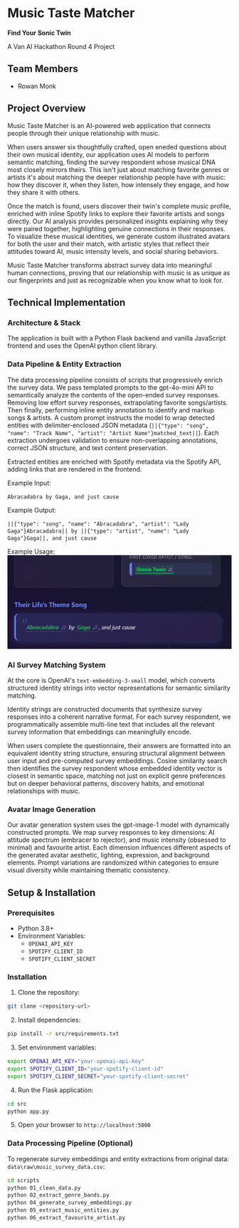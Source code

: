 # Music Taste Matcher
**Find Your Sonic Twin**

A Van AI Hackathon Round 4 Project

## Team Members

- Rowan Monk

## Project Overview

Music Taste Matcher is an AI-powered web application that connects people through their unique relationship with music. 

When users answer six thoughtfully crafted, open eneded questions about their own musical identity, our application uses AI models to perform semantic matching, finding the survey respondent whose musical DNA most closely mirrors theirs. This isn't just about matching favorite genres or artists it's about matching the deeper relationship people have with music: how they discover it, when they listen, how intensely they engage, and how they share it with others.

Once the match is found, users discover their twin's complete music profile, enriched with inline Spotify links to explore their favorite artists and songs directly. Our AI analysis provides personalized insights explaining why they were paired together, highlighting genuine connections in their responses. To visualize these musical identities, we generate custom illustrated avatars for both the user and their match, with artistic styles that reflect their attitudes toward AI, music intensity levels, and social sharing behaviors.

Music Taste Matcher transforms abstract survey data into meaningful human connections, proving that our relationship with music is as unique as our fingerprints and just as recognizable when you know what to look for.

## Technical Implementation

### Architecture & Stack

The application is built with a Python Flask backend and vanilla JavaScript frontend and uses the OpenAI python client library.

### Data Pipeline & Entity Extraction

The data processing pipeline consists of scripts that progressively enrich the survey data. We pass templated prompts to the gpt-4o-mini API to semantically analyze the contents of the open-ended survey responses. Removing low effort survey responses, extrapolating favorite songs/artists. Then finally, performing inline entity annotation to identify and markup songs & artists. A custom prompt instructs the model to wrap detected entities with delimiter-enclosed JSON metadata (`||{"type": "song", "name": "Track Name", "artist": "Artist Name"}matched_text||`). Each extraction undergoes validation to ensure non-overlapping annotations, correct JSON structure, and text content preservation. 

Extracted entities are enriched with Spotify metadata via the Spotify API, adding links that are rendered in the frontend.

Example Input:
```
Abracadabra by Gaga, and just cause
```

Example Output:
```
||{"type": "song", "name": "Abracadabra", "artist": "Lady Gaga"}Abracadabra|| by ||{"type": "artist", "name": "Lady Gaga"}Gaga||, and just cause
```

Example Usage:
![Example of annotation within the results screen](src\static\images\image.png)

### AI Survey Matching System

At the core is OpenAI's `text-embedding-3-small` model, which converts structured identity strings into vector representations for semantic similarity matching.

Identity strings are constructed documents that synthesize survey responses into a coherent narrative format. For each survey respondent, we programmatically assemble multi-line text that includes all the relevant survey information that embeddings can meaningfully encode.

When users complete the questionnaire, their answers are formatted into an equivalent identity string structure, ensuring structural alignment between user input and pre-computed survey embeddings. Cosine similarity search then identifies the survey respondent whose embedded identity vector is closest in semantic space, matching not just on explicit genre preferences but on deeper behavioral patterns, discovery habits, and emotional relationships with music.

### Avatar Image Generation

Our avatar generation system uses the gpt-image-1 model with dynamically constructed prompts. We map survey responses to key dimensions: AI attitude spectrum (embracer to rejector), and music intensity (obsessed to minimal) and favourite artist. Each dimension influences different aspects of the generated avatar aesthetic,  lighting, expression, and background elements. Prompt variations are randomized within categories to ensure visual diversity while maintaining thematic consistency.

## Setup & Installation

### Prerequisites

- Python 3.8+
- Environment Variables:
  - `OPENAI_API_KEY`
  - `SPOTIFY_CLIENT_ID`
  - `SPOTIFY_CLIENT_SECRET`


### Installation

1. Clone the repository:
```bash
git clone <repository-url>
```

2. Install dependencies:
```bash
pip install -r src/requirements.txt
```

3. Set environment variables:
```bash
export OPENAI_API_KEY="your-openai-api-key"
export SPOTIFY_CLIENT_ID="your-spotify-client-id"
export SPOTIFY_CLIENT_SECRET="your-spotify-client-secret"
```

4. Run the Flask application:
```bash
cd src
python app.py
```

5. Open your browser to `http://localhost:5000`

### Data Processing Pipeline (Optional)

To regenerate survey embeddings and entity extractions from original data: `data\raw\music_survey_data.csv`:

```bash
cd scripts
python 01_clean_data.py
python 02_extract_genre_bands.py
python 04_generate_survey_embeddings.py
python 05_extract_music_entities.py
python 06_extract_favourite_artist.py
```
